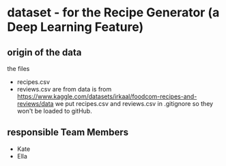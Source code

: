 # dataset - for the Recipe Generator (a Deep Learning Feature)

## origin of the data
the files 
- recipes.csv
- reviews.csv
are from data is from https://www.kaggle.com/datasets/irkaal/foodcom-recipes-and-reviews/data
we put recipes.csv and reviews.csv in .gitignore so they won't be loaded to gitHub.

## responsible Team Members
- Kate
- Ella